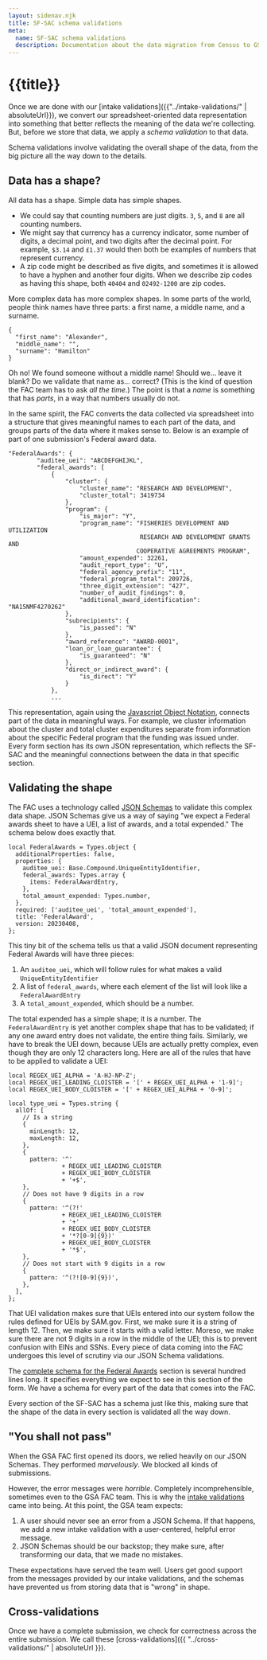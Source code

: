 ```yaml
---
layout: sidenav.njk
title: SF-SAC schema validations
meta:
  name: SF-SAC schema validations
  description: Documentation about the data migration from Census to GSA.
---
```


# {{title}}

Once we are done with our [intake validations]({{"../intake-validations/" | absoluteUrl}}), we convert our spreadsheet-oriented data representation into something that better reflects the meaning of the data we're collecting. But, before we store that data, we apply a *schema validation* to that data.

Schema validations involve validating the overall shape of the data, from the big picture all the way down to the details.

## Data has a shape?

All data has a shape. Simple data has simple shapes.

* We could say that counting numbers are just digits. `3`, `5`, and `8` are all counting numbers.
* We might say that currency has a currency indicator, some number of digits, a decimal point, and two digits after the decimal point. For example, `$3.14` and <code>&pound;1.37</code> would then both be examples of numbers that represent currency.
* A zip code might be described as five digits, and sometimes it is allowed to have a hyphen and another four digits. When we describe zip codes as having this shape, both `40404` and `02492-1200` are zip codes.

More complex data has more complex shapes. In some parts of the world, people think names have three parts: a first name, a middle name, and a surname. 

```
{
  "first_name": "Alexander",
  "middle_name": "",
  "surname": "Hamilton"
}
```

Oh no! We found someone without a middle name! Should we... leave it blank? Do we validate that name as... correct? (This is the kind of question the FAC team has to ask *all the time*.) The point is that a *name* is something that has *parts*, in a way that numbers usually do not.

In the same spirit, the FAC converts the data collected via spreadsheet into a structure that gives meaningful names to each part of the data, and groups parts of the data where it makes sense to. Below is an example of part of one submission's Federal award data.

```
"FederalAwards": {
        "auditee_uei": "ABCDEFGHIJKL",
        "federal_awards": [
            {
                "cluster": {
                    "cluster_name": "RESEARCH AND DEVELOPMENT",
                    "cluster_total": 3419734
                },
                "program": {
                    "is_major": "Y",
                    "program_name": "FISHERIES DEVELOPMENT AND UTILIZATION 
                                     RESEARCH AND DEVELOPMENT GRANTS AND 
                                    COOPERATIVE AGREEMENTS PROGRAM",
                    "amount_expended": 32261,
                    "audit_report_type": "U",
                    "federal_agency_prefix": "11",
                    "federal_program_total": 209726,
                    "three_digit_extension": "427",
                    "number_of_audit_findings": 0,
                    "additional_award_identification": "NA15NMF4270262"
                },
                "subrecipients": {
                    "is_passed": "N"
                },
                "award_reference": "AWARD-0001",
                "loan_or_loan_guarantee": {
                    "is_guaranteed": "N"
                },
                "direct_or_indirect_award": {
                    "is_direct": "Y"
                }
            },
            ...
```

This representation, again using the [Javascript Object Notation](https://www.json.org/json-en.html), connects part of the data in meaningful ways. For example, we cluster information about the cluster and total cluster expenditures separate from information about the specific Federal program that the funding was issued under. Every form section has its own JSON representation, which reflects the SF-SAC and the meaningful connections between the data in that specific section.

## Validating the shape

The FAC uses a technology called [JSON Schemas](https://json-schema.org/) to validate this complex data shape. JSON Schemas give us a way of saying "we expect a Federal awards sheet to have a UEI, a list of awards, and a total expended." The schema below does exactly that.

```
local FederalAwards = Types.object {
  additionalProperties: false,
  properties: {
    auditee_uei: Base.Compound.UniqueEntityIdentifier,
    federal_awards: Types.array {
      items: FederalAwardEntry,
    },
    total_amount_expended: Types.number,
  },
  required: ['auditee_uei', 'total_amount_expended'],
  title: 'FederalAward',
  version: 20230408,
};
```

This tiny bit of the schema tells us that a valid JSON document representing Federal Awards will have three pieces: 

1. An `auditee_uei`, which will follow rules for what makes a valid `UniqueEntityIdentifier`
2. A list of `federal_awards`, where each element of the list will look like a `FederalAwardEntry`
3. A `total_amount_expended`, which should be a number.

The total expended has a simple shape; it is a number. The `FederalAwardEntry` is yet another complex shape that has to be validated; if any one award entry does not validate, the entire thing fails. Similarly, we have to break the UEI down, because UEIs are actually pretty complex, even though they are only 12 characters long. Here are all of the rules that have to be applied to validate a UEI:

```
local REGEX_UEI_ALPHA = 'A-HJ-NP-Z';
local REGEX_UEI_LEADING_CLOISTER = '[' + REGEX_UEI_ALPHA + '1-9]';
local REGEX_UEI_BODY_CLOISTER = '[' + REGEX_UEI_ALPHA + '0-9]';

local type_uei = Types.string {
  allOf: [
    // Is a string
    {
      minLength: 12,
      maxLength: 12,
    },
    {
      pattern: '^'
               + REGEX_UEI_LEADING_CLOISTER
               + REGEX_UEI_BODY_CLOISTER
               + '+$',
    },
    // Does not have 9 digits in a row
    {
      pattern: '^(?!'
               + REGEX_UEI_LEADING_CLOISTER
               + '+'
               + REGEX_UEI_BODY_CLOISTER
               + '*?[0-9]{9})'
               + REGEX_UEI_BODY_CLOISTER
               + '*$',
    },
    // Does not start with 9 digits in a row
    {
      pattern: '^(?![0-9]{9})',
    },
  ],
};
```

That UEI validation makes sure that UEIs entered into our system follow the rules defined for UEIs by SAM.gov. First, we make sure it is a string of length 12. Then, we make sure it starts with a valid letter. Moreso, we make sure there are not 9 digits in a row in the middle of the UEI; this is to prevent confusion with EINs and SSNs. Every piece of data coming into the FAC undergoes this level of scrutiny via our JSON Schema validations.

The [complete schema for the Federal Awards](https://github.com/GSA-TTS/FAC/blob/826167b1e4142f6723177a161e60858053a99c16/backend/schemas/source/sections/FederalAwards.schema.jsonnet) section is several hundred lines long. It specifies everything we expect to see in this section of the form. We have a schema for every part of the data that comes into the FAC.

Every section of the SF-SAC has a schema just like this, making sure that the shape of the data in every section is validated all the way down.

## "You shall not pass"

When the GSA FAC first opened its doors, we relied heavily on our JSON Schemas. They performed *marvelously*. We blocked all kinds of submissions.

However, the error messages were *horrible*. Completely incomprehensible, sometimes even to the GSA FAC team. This is why the [intake validations](intake-validations/) came into being. At this point, the GSA team expects:

1. A user should never see an error from a JSON Schema. If that happens, we add a new intake validation with a user-centered, helpful error message.
2. JSON Schemas should be our backstop; they make sure, after transforming our data, that we made no mistakes.

These expectations have served the team well. Users get good support from the messages provided by our intake validations, and the schemas have prevented us from storing data that is "wrong" in shape. 

## Cross-validations

Once we have a complete submission, we check for correctness across the entire submission. We call these [cross-validations]({{ "../cross-validations/" | absoluteUrl }}).